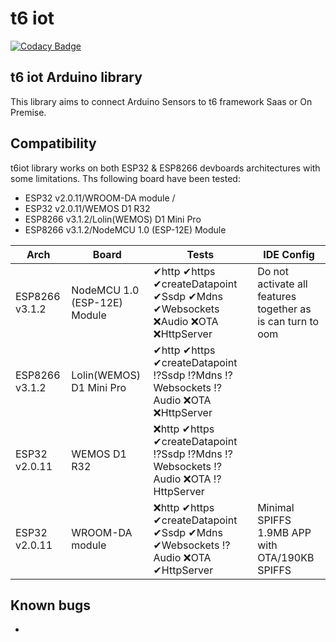 # t6 iot
[![Codacy Badge](https://api.codacy.com/project/badge/Grade/5b1eb9f55e6e462b86eb731fc8b29489)](https://www.codacy.com/app/internetcollaboratif/t6iot?utm_source=github.com&amp;utm_medium=referral&amp;utm_content=mathcoll/t6iot&amp;utm_campaign=Badge_Grade)

##  t6 iot Arduino library
This library aims to connect Arduino Sensors to t6 framework Saas or On Premise.

## Compatibility
t6iot library works on both ESP32 & ESP8266 devboards architectures with some limitations.
Ths following board have been tested:
- ESP32 v2.0.11/WROOM-DA module / 
- ESP32 v2.0.11/WEMOS D1 R32
- ESP8266 v3.1.2/Lolin(WEMOS) D1 Mini Pro
- ESP8266 v3.1.2/NodeMCU 1.0 (ESP-12E) Module

| Arch | Board | Tests | IDE Config |
| ------ | ------ | ------ | ------ |
|ESP8266 v3.1.2|NodeMCU 1.0 (ESP-12E) Module|✔http ✔https ✔createDatapoint ✔Ssdp ✔Mdns ✔Websockets ❌Audio ❌OTA ❌HttpServer|Do not activate all features together as is can turn to oom|
|ESP8266 v3.1.2|Lolin(WEMOS) D1 Mini Pro|✔http ✔https ✔createDatapoint ⁉️Ssdp ⁉️Mdns ⁉️Websockets ⁉️Audio ❌OTA ❌HttpServer||
|ESP32 v2.0.11|WEMOS D1 R32|❌http ✔https ✔createDatapoint ⁉️Ssdp ⁉️Mdns ⁉️Websockets ⁉️Audio ❌OTA ⁉️HttpServer||
|ESP32 v2.0.11|WROOM-DA module|❌http ✔https ✔createDatapoint ✔Ssdp ✔Mdns ✔Websockets ⁉️Audio ❌OTA ✔HttpServer|Minimal SPIFFS 1.9MB APP with OTA/190KB SPIFFS|


## Known bugs
* 